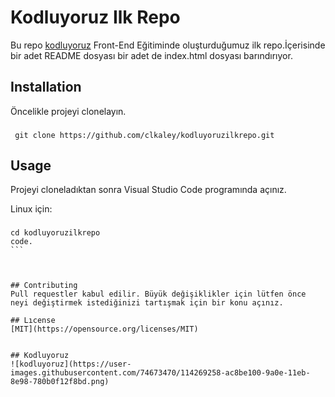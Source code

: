 # Kodluyoruz Ilk Repo
Bu repo [kodluyoruz](https://www.kodluyoruz.org/) Front-End Eğitiminde oluşturduğumuz ilk repo.İçerisinde bir adet README dosyası bir adet de index.html dosyası barındırıyor.

## Installation
Öncelikle projeyi clonelayın.


### 
```
 git clone https://github.com/clkaley/kodluyoruzilkrepo.git 
```



## Usage
Projeyi cloneladıktan sonra Visual Studio Code programında açınız.

Linux için:

### 
`````
cd kodluyoruzilkrepo 
code.
```



## Contributing
Pull requestler kabul edilir. Büyük değişiklikler için lütfen önce neyi değiştirmek istediğinizi tartışmak için bir konu açınız.

## Lıcense
[MIT](https://opensource.org/licenses/MIT)


## Kodluyoruz
![kodluyoruz](https://user-images.githubusercontent.com/74673470/114269258-ac8be100-9a0e-11eb-8e98-780b0f12f8bd.png)


